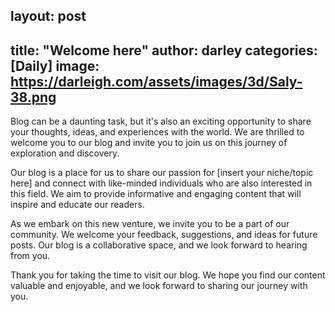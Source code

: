 layout: post
------------

title:  "Welcome here"
author: darley
categories: [Daily]
image: https://darleigh.com/assets/images/3d/Saly-38.png
--------------------------------------------------------

Blog can be a daunting task, but it's also an exciting opportunity to share your thoughts, ideas, and experiences with the world. We are thrilled to welcome you to our blog and invite you to join us on this journey of exploration and discovery.

Our blog is a place for us to share our passion for [insert your niche/topic here] and connect with like-minded individuals who are also interested in this field. We aim to provide informative and engaging content that will inspire and educate our readers.

As we embark on this new venture, we invite you to be a part of our community. We welcome your feedback, suggestions, and ideas for future posts. Our blog is a collaborative space, and we look forward to hearing from you.

Thank you for taking the time to visit our blog. We hope you find our content valuable and enjoyable, and we look forward to sharing our journey with you.
